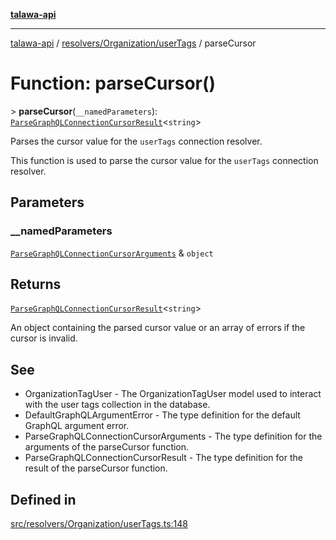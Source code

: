 [**talawa-api**](../../../../README.md)

***

[talawa-api](../../../../modules.md) / [resolvers/Organization/userTags](../README.md) / parseCursor

# Function: parseCursor()

\> **parseCursor**(`__namedParameters`): [`ParseGraphQLConnectionCursorResult`](../../../../utilities/graphQLConnection/parseGraphQLConnectionArguments/type-aliases/ParseGraphQLConnectionCursorResult.md)\<`string`\>

Parses the cursor value for the `userTags` connection resolver.

This function is used to parse the cursor value for the `userTags` connection resolver.

## Parameters

### \_\_namedParameters

[`ParseGraphQLConnectionCursorArguments`](../../../../utilities/graphQLConnection/parseGraphQLConnectionArguments/type-aliases/ParseGraphQLConnectionCursorArguments.md) & `object`

## Returns

[`ParseGraphQLConnectionCursorResult`](../../../../utilities/graphQLConnection/parseGraphQLConnectionArguments/type-aliases/ParseGraphQLConnectionCursorResult.md)\<`string`\>

An object containing the parsed cursor value or an array of errors if the cursor is invalid.

## See

 - OrganizationTagUser - The OrganizationTagUser model used to interact with the user tags collection in the database.
 - DefaultGraphQLArgumentError - The type definition for the default GraphQL argument error.
 - ParseGraphQLConnectionCursorArguments - The type definition for the arguments of the parseCursor function.
 - ParseGraphQLConnectionCursorResult - The type definition for the result of the parseCursor function.

## Defined in

[src/resolvers/Organization/userTags.ts:148](https://github.com/PalisadoesFoundation/talawa-api/blob/3a5276aff43f5de4f7fab3ec9683a420dcdc7a06/src/resolvers/Organization/userTags.ts#L148)
